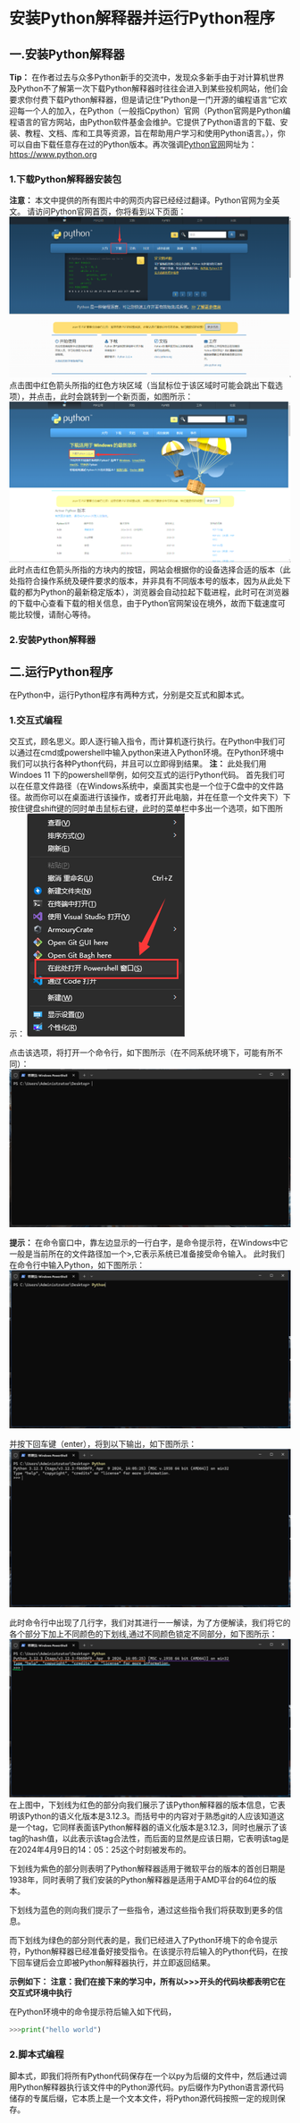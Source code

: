# 安装Python解释器并运行Python程序

## 一.安装Python解释器

**Tip：** 在作者过去与众多Python新手的交流中，发现众多新手由于对计算机世界及Python不了解第一次下载Python解释器时往往会进入到某些投机网站，他们会要求你付费下载Python解释器，但是请记住”Python是一门开源的编程语言“它欢迎每一个人的加入，在Python（一般指Cpython）官网（Python官网是Python编程语言的官方网站，由Python软件基金会维护。它提供了Python语言的下载、安装、教程、文档、库和工具等资源，旨在帮助用户学习和使用Python语言。），你可以自由下载任意存在过的Python版本。再次强调[Python官网](https://www.python.org)网址为：<https://www.python.org>

### 1.下载Python解释器安装包

**注意：** 本文中提供的所有图片中的网页内容已经经过翻译。Python官网为全英文。
请访问Python官网首页，你将看到以下页面：![图片2-3-1](..\\source\index_image\2-3-1.png)
点击图中红色箭头所指的红色方块区域（当鼠标位于该区域时可能会跳出下载选项），并点击，此时会跳转到一个新页面，如图所示：![图片2-3-2](..\\source\index_image\2-3-2.png)
此时点击红色箭头所指的方块内的按钮，网站会根据你的设备选择合适的版本（此处指符合操作系统及硬件要求的版本，并非具有不同版本号的版本，因为从此处下载的都为Python的最新稳定版本），浏览器会自动拉起下载进程，此时可在浏览器的下载中心查看下载的相关信息，由于Python官网架设在境外，故而下载速度可能比较慢，请耐心等待。

### 2.安装Python解释器

## 二.运行Python程序

在Python中，运行Python程序有两种方式，分别是交互式和脚本式。

### 1.交互式编程

交互式，顾名思义。即人逐行输入指令，而计算机逐行执行。在Python中我们可以通过在cmd或powershell中输入python来进入Python环境。在Python环境中我们可以执行各种Python代码，并且可以立即得到结果。
**注：** 此处我们用Windoes 11 下的powershell举例，如何交互式的运行Python代码。
首先我们可以在任意文件路径（在Windows系统中，桌面其实也是一个位于C盘中的文件路径。故而你可以在桌面进行该操作，或者打开此电脑，并在任意一个文件夹下）下按住键盘shift键的同时单击鼠标右键，此时的菜单栏中多出一个选项，如下图所示：
![图片2-3-3](..\\source\index_image\2-3-3.png)

点击该选项，将打开一个命令行，如下图所示（在不同系统环境下，可能有所不同）：
![图片2-3-4](..\\source\index_image\2-3-4.png)

**提示：** 在命令窗口中，靠左边显示的一行白字，是命令提示符，在Windows中它一般是当前所在的文件路径加一个>,它表示系统已准备接受命令输入。
此时我们在命令行中输入Python，如下图所示：
![图片2-3-5](..\\source\index_image\2-3-5.png)

并按下回车键（enter），将到以下输出，如下图所示：
![图片2-3-6](..\\source\index_image\2-3-6.png)

此时命令行中出现了几行字，我们对其进行一一解读，为了方便解读，我们将它的各个部分下加上不同颜色的下划线,通过不同颜色锁定不同部分，如下图所示：
![图片2-3-7](..\\source\index_image\2-3-7.png)
在上图中，下划线为红色的部分向我们展示了该Python解释器的版本信息，它表明该Python的语义化版本是3.12.3。而括号中的内容对于熟悉git的人应该知道这是一个tag，它同样表面该Python解释器的语义化版本是3.12.3，同时也展示了该tag的hash值，以此表示该tag合法性，而后面的显然是应该日期，它表明该tag是在2024年4月9日的14：05：25这个时刻被发布的。

下划线为紫色的部分则表明了Python解释器适用于微软平台的版本的首创日期是1938年，同时表明了我们安装的Python解释器是适用于AMD平台的64位的版本。

下划线为蓝色的则向我们提示了一些指令，通过这些指令我们将获取到更多的信息。

而下划线为绿色的部分则代表的是，我们已经进入了Python环境下的命令提示符，Python解释器已经准备好接受指令。在该提示符后输入的Python代码，在按下回车键后会立即被Python解释器执行，并立即返回结果。

**示例如下：**
**注意：我们在接下来的学习中，所有以>>>开头的代码块都表明它在交互式环境中执行**  

在Python环境中的命令提示符后输入如下代码，

```python
>>>print("hello world")
````

### 2.脚本式编程

脚本式，即我们将所有Python代码保存在一个以py为后缀的文件中，然后通过调用Python解释器执行该文件中的Python源代码。py后缀作为Python语言源代码储存的专属后缀，它本质上是一个文本文件，将Python源代码按照一定的规则保存。

